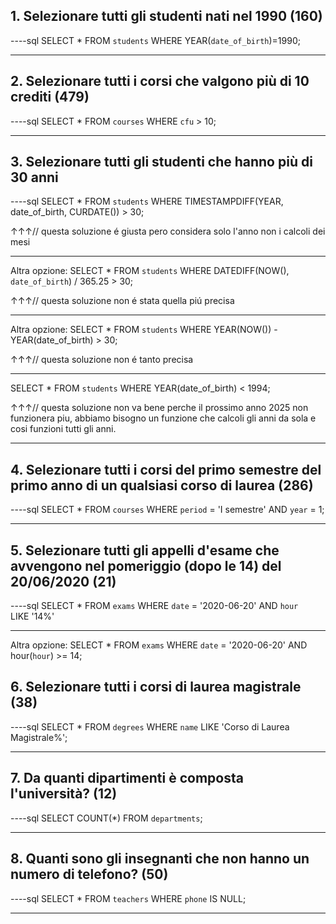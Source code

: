## 1. Selezionare tutti gli studenti nati nel 1990 (160)

----sql
SELECT \*
FROM `students`
WHERE
YEAR(`date_of_birth`)=1990;

---

## 2. Selezionare tutti i corsi che valgono più di 10 crediti (479)

----sql
SELECT \*
FROM `courses`
WHERE `cfu` > 10;

---

## 3. Selezionare tutti gli studenti che hanno più di 30 anni

----sql
SELECT \*
FROM `students`
WHERE TIMESTAMPDIFF(YEAR, date_of_birth, CURDATE()) > 30;

↑↑↑// questa soluzione é giusta pero considera solo l'anno non i calcoli dei mesi

---

Altra opzione:
SELECT \*
FROM `students`
WHERE DATEDIFF(NOW(), `date_of_birth`) / 365.25 > 30;

↑↑↑// questa soluzione non é stata quella piú precisa

---

Altra opzione:
SELECT \*
FROM `students`
WHERE YEAR(NOW()) - YEAR(date_of_birth) > 30;

↑↑↑// questa soluzione non é tanto precisa

---

SELECT \*
FROM `students`
WHERE YEAR(date_of_birth) < 1994;

↑↑↑// questa soluzione non va bene perche il prossimo anno 2025 non funzionera piu, abbiamo bisogno un funzione che calcoli gli anni da sola e cosi funzioni tutti gli anni.

---

## 4. Selezionare tutti i corsi del primo semestre del primo anno di un qualsiasi corso di laurea (286)

----sql
SELECT \*
FROM `courses`
WHERE `period` = 'I semestre'
AND `year` = 1;

---

## 5. Selezionare tutti gli appelli d'esame che avvengono nel pomeriggio (dopo le 14) del 20/06/2020 (21)

----sql
SELECT \*
FROM `exams`
WHERE `date` = '2020-06-20'
AND `hour`  
LIKE '14%'

---

Altra opzione:
SELECT \*
FROM `exams`
WHERE `date` = '2020-06-20'
AND hour(`hour`) >= 14;

## 6. Selezionare tutti i corsi di laurea magistrale (38)

----sql
SELECT \*
FROM `degrees`
WHERE `name`
LIKE 'Corso di Laurea Magistrale%';

---

## 7. Da quanti dipartimenti è composta l'università? (12)

----sql
SELECT COUNT(\*)
FROM `departments`;

---

## 8. Quanti sono gli insegnanti che non hanno un numero di telefono? (50)

----sql
SELECT \*
FROM `teachers`
WHERE `phone`
IS NULL;

---
